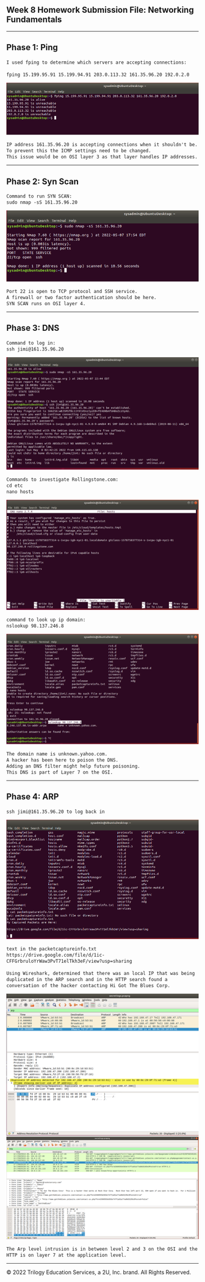## Week 8 Homework Submission File: Networking Fundamentals

---

## Phase 1: Ping

    
    I used fping to determine which servers are accepting connections:

    fping 15.199.95.91 15.199.94.91 203.0.113.32 161.35.96.20 192.0.2.0

![pic](Images/fping.PNG)

    IP address 161.35.96.20 is accepting connections when it shouldn't be.
    To prevent this the ICMP settings need to be changed.
    This issue would be on OSI layer 3 as that layer handles IP addresses.
    

---

## Phase 2: Syn Scan

    Command to run SYN SCAN:
    sudo nmap -sS 161.35.96.20

![pic](Images/Syn_scan.PNG)

    Port 22 is open to TCP protocol and SSH service.
    A firewall or two factor authentication should be here.
    SYN SCAN runs on OSI layer 4.

---

## Phase 3: DNS

    Command to log in:
    ssh jimi@161.35.96.20

![pic](Images/Jimi.PNG)

    Commands to investigate Rollingstone.com:
    cd etc
    nano hosts

![pic](Images/Jimi_2.PNG)

    command to look up ip domain:
    nslookup 98.137.246.8

![pic](Images/DNS.PNG)

    The domain name is unknown.yahoo.com. 
    A hacker has been here to poison the DNS.
    Adding an DNS filter might help future poisoning.
    This DNS is part of Layer 7 on the OSI.


---

## Phase 4: ARP

    ssh jimi@161.35.96.20 to log back in

![pic](Images/Packet.PNG)

    text in the packetcaptureinfo.txt
    https://drive.google.com/file/d/1ic-CFFGrbruloYrWaw3PvT71elTkh3eF/view?usp=sharing

    Using Wireshark, determined that there was an local IP that was being duplicated in the ARP search and in the HTTP search found a conversation of the hacker contacting Hi Got The Blues Corp.

![pic](Images/Arp.PNG)
![pic](Images/Hacker_Got_the_Blues.PNG)

    The Arp level intrusion is in between level 2 and 3 on the OSI and the HTTP is on layer 7 at the application level.


---


© 2022 Trilogy Education Services, a 2U, Inc. brand. All Rights Reserved.
